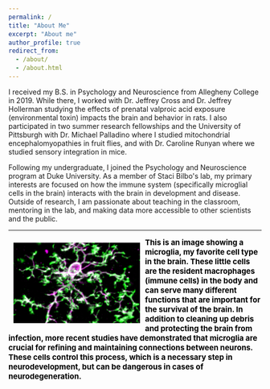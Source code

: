 ```yaml
---
permalink: /
title: "About Me"
excerpt: "About me"
author_profile: true
redirect_from: 
  - /about/
  - /about.html
---
```


I received my B.S. in Psychology and Neuroscience from Allegheny College in 2019. While there, I worked with Dr. Jeffrey Cross and Dr. Jeffrey Hollerman studying the effects of prenatal valproic acid exposure (environmental toxin) impacts the brain and behavior in rats. I also participated in two summer research fellowships and the University of Pittsburgh with Dr. Michael Palladino where I studied mitochondrial encephalomyopathies in fruit flies, and with Dr. Caroline Runyan where we studied sensory integration in mice.

Following my undergraduate, I joined the Psychology and Neuroscience program at Duke University. As a member of Staci Bilbo's lab, my primary interests are focused on how the immune system (specifically microglial cells in the brain) interacts with the brain in development and disease. Outside of research, I am passionate about teaching in the classroom, mentoring in the lab, and making data more accessible to other scientists and the public.

---

<img style="float: left; max-width: 50%; padding: 10px" src="../images/mgla.PNG">

<span style="color:black;font-weight:700;font-size:15px"> 
This is an image showing a microglia, my favorite cell type in the brain. These little cells are the resident macrophages (immune cells) in the body and can serve many different functions that are important for the survival of the brain. In addition to cleaning up debris and protecting the brain from infection, more recent studies have demonstrated that microglia are crucial for refining and maintaining connections between neurons. These cells control this process, which is a necessary step in neurodevelopment, but can be dangerous in cases of neurodegeneration.  
</span>